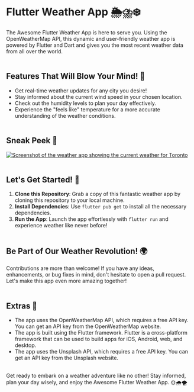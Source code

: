 # Flutter Weather App 🌦️⛈️❄️

The Awesome Flutter Weather App is here to serve you. Using the OpenWeatherMap API, this dynamic and user-friendly weather app is powered by Flutter and Dart and gives you the most recent weather data from all over the world.<br><br>

## Features That Will Blow Your Mind! 🚀

* Get real-time weather updates for any city you desire!
* Stay informed about the current wind speed in your chosen location.
* Check out the humidity levels to plan your day effectively.
* Experience the "feels like" temperature for a more accurate understanding of the weather conditions.<br><br>

## Sneak Peek 📸

[![Screenshot of the weather app showing the current weather for Toronto](screenshot.png)](screenshot.png)<br><br>

## Let's Get Started! 🚀

1. **Clone this Repository**: Grab a copy of this fantastic weather app by cloning this repository to your local machine.
2. **Install Dependencies**: Use `flutter pub get` to install all the necessary dependencies.
3. **Run the App**: Launch the app effortlessly with `flutter run` and experience weather like never before!<br><br>

## Be Part of Our Weather Revolution! 🌍
Contributions are more than welcome! If you have any ideas, enhancements, or bug fixes in mind, don't hesitate to open a pull request. Let's make this app even more amazing together!<br><br>

## Extras 🧐

* The app uses the OpenWeatherMap API, which requires a free API key. You can get an API key from the OpenWeatherMap website.
* The app is built using the Flutter framework. Flutter is a cross-platform framework that can be used to build apps for iOS, Android, web, and desktop.
* The app uses the Unsplash API, which requires a free API key. You can get an API key from the Unsplash website.<br><br>

Get ready to embark on a weather adventure like no other! Stay informed, plan your day wisely, and enjoy the Awesome Flutter Weather App. 🌞🌧️🌪️
